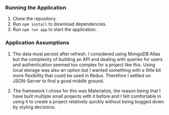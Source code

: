 ### Running the Application

1. Clone the repository.
2. Run `npm install` to download dependencies.
3. Run `npm run app` to start the application.

### Application Assumptions

1. The data must persist after refresh. I considered using MongoDB Atlas but the complexity of building an API and dealing with queries for users and authentication seemed too complex for a project like this. Using local storage was also an option but I wanted something with a little bit more flexibility that could be used in Redux. Therefore I settled on JSON-Server to find a good middle ground.

2. The framework I chose for this was Materialize, the reason being that I have built multiple small projects with it before and I felt comfortable in using it to create a project relatively quickly without being bogged down by styling decisions.
